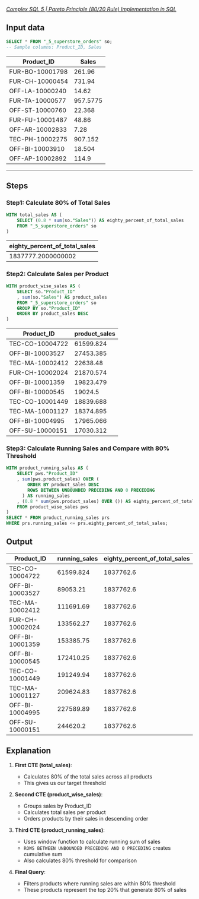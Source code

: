 *[Complex SQL 5 | Pareto Principle (80/20 Rule) Implementation in SQL](https://www.youtube.com/watch?v=oGgE180oaTs&list=PLBTZqjSKn0IeKBQDjLmzisazhqQy4iGkb&index=6&ab_channel=AnkitBansal)*

## Input data
```sql
SELECT * FROM "_5_superstore_orders" so;
-- Sample columns: Product_ID, Sales
```
|Product_ID|Sales|
|----------|-----|
|FUR-BO-10001798|261.96|
|FUR-CH-10000454|731.94|
|OFF-LA-10000240|14.62|
|FUR-TA-10000577|957.5775|
|OFF-ST-10000760|22.368|
|FUR-FU-10001487|48.86|
|OFF-AR-10002833|7.28|
|TEC-PH-10002275|907.152|
|OFF-BI-10003910|18.504|
|OFF-AP-10002892|114.9|



---
## Steps

### Step1: Calculate 80% of Total Sales
```sql
WITH total_sales AS (
    SELECT (0.8 * sum(so."Sales")) AS eighty_percent_of_total_sales 
    FROM "_5_superstore_orders" so
)
```

|eighty_percent_of_total_sales|
|-----------------------------|
|1837777.2000000002|


### Step2: Calculate Sales per Product
```sql
WITH product_wise_sales AS (
    SELECT so."Product_ID"
    , sum(so."Sales") AS product_sales
    FROM "_5_superstore_orders" so
    GROUP BY so."Product_ID"
    ORDER BY product_sales DESC
)
```

|Product_ID|product_sales|
|----------|-------------|
|TEC-CO-10004722|61599.824|
|OFF-BI-10003527|27453.385|
|TEC-MA-10002412|22638.48|
|FUR-CH-10002024|21870.574|
|OFF-BI-10001359|19823.479|
|OFF-BI-10000545|19024.5|
|TEC-CO-10001449|18839.688|
|TEC-MA-10001127|18374.895|
|OFF-BI-10004995|17965.066|
|OFF-SU-10000151|17030.312|


### Step3: Calculate Running Sales and Compare with 80% Threshold
```sql
WITH product_running_sales AS (
    SELECT pws."Product_ID"
    , sum(pws.product_sales) OVER (
        ORDER BY product_sales DESC 
        ROWS BETWEEN UNBOUNDED PRECEDING AND 0 PRECEDING
      ) AS running_sales
    , (0.8 * sum(pws.product_sales) OVER ()) AS eighty_percent_of_total_sales
    FROM product_wise_sales pws
)
SELECT * FROM product_running_sales prs
WHERE prs.running_sales <= prs.eighty_percent_of_total_sales;
```

## Output
|Product_ID|running_sales|eighty_percent_of_total_sales|
|----------|-------------|-----------------------------|
|TEC-CO-10004722|61599.824|1837762.6|
|OFF-BI-10003527|89053.21|1837762.6|
|TEC-MA-10002412|111691.69|1837762.6|
|FUR-CH-10002024|133562.27|1837762.6|
|OFF-BI-10001359|153385.75|1837762.6|
|OFF-BI-10000545|172410.25|1837762.6|
|TEC-CO-10001449|191249.94|1837762.6|
|TEC-MA-10001127|209624.83|1837762.6|
|OFF-BI-10004995|227589.89|1837762.6|
|OFF-SU-10000151|244620.2|1837762.6|

## Explanation

1. **First CTE (total_sales)**:
   - Calculates 80% of the total sales across all products
   - This gives us our target threshold

2. **Second CTE (product_wise_sales)**:
   - Groups sales by Product_ID
   - Calculates total sales per product
   - Orders products by their sales in descending order

3. **Third CTE (product_running_sales)**:
   - Uses window function to calculate running sum of sales
   - `ROWS BETWEEN UNBOUNDED PRECEDING AND 0 PRECEDING` creates cumulative sum
   - Also calculates 80% threshold for comparison

4. **Final Query**:
   - Filters products where running sales are within 80% threshold
   - These products represent the top 20% that generate 80% of sales

